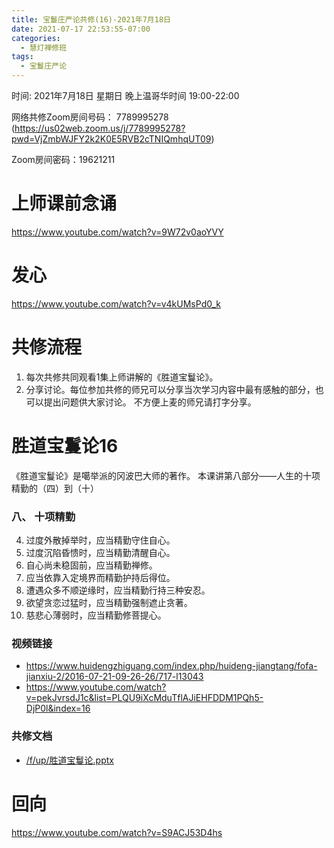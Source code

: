 ```yaml
---
title: 宝鬘庄严论共修(16)-2021年7月18日
date: 2021-07-17 22:53:55-07:00
categories:
  - 慧灯禅修班
tags:
  - 宝鬘庄严论
---
```

<!--StartFragment-->
时间: 2021年7月18日 星期日 晚上温哥华时间 19:00-22:00

网络共修Zoom房间号码： 7789995278 (<https://us02web.zoom.us/j/7789995278?pwd=VjZmbWJFY2k2K0E5RVB2cTNIQmhqUT09>)

Zoom房间密码：19621211

# 上师课前念诵

<https://www.youtube.com/watch?v=9W72v0aoYVY>

# 发心

<https://www.youtube.com/watch?v=v4kUMsPd0_k>

# 共修流程

1. 每次共修共同观看1集上师讲解的《胜道宝鬘论》。
2. 分享讨论。每位参加共修的师兄可以分享当次学习内容中最有感触的部分，也可以提出问题供大家讨论。 不方便上麦的师兄请打字分享。

# 胜道宝鬘论16

《胜道宝鬘论》是噶举派的冈波巴大师的著作。 本课讲第八部分——人生的十项精勤的（四）到（十）


### 八、 十项精勤
4. 过度外散掉举时，应当精勤守住自心。
5. 过度沉陷昏愦时，应当精勤清醒自心。
6. 自心尚未稳固前，应当精勤禅修。
7. 应当依靠入定境界而精勤护持后得位。
8. 遭遇众多不顺逆缘时，应当精勤行持三种安忍。
9. 欲望贪恋过猛时，应当精勤强制遮止贪著。
10. 慈悲心薄弱时，应当精勤修菩提心。


### 视频链接

* <https://www.huidengzhiguang.com/index.php/huideng-jiangtang/fofa-jianxiu-2/2016-07-21-09-26-26/717-l13043>
* <https://www.youtube.com/watch?v=pekJvrsdJ1c&list=PLQU9iXcMduTflAJiEHFDDM1PQh5-DjP0l&index=16>

### 共修文档

* [/f/up/胜道宝鬘论.pptx](https://hdvblob.blob.core.windows.net/hdv/f/up/%E8%83%9C%E9%81%93%E5%AE%9D%E9%AC%98%E8%AE%BA.pptx)


# 回向

<https://www.youtube.com/watch?v=S9ACJ53D4hs>

<!--EndFragment-->

